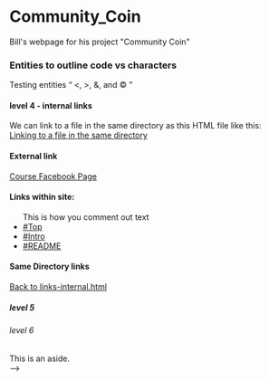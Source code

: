 # Community_Coin
Bill's webpage for his project "Community Coin"


<!-->
<section>
        <h3>Entities to outline code vs characters </h3>
            <p>Testing entities &OpenCurlyDoubleQuote; &lt;, &gt;, &amp;, and &copy; &CloseCurlyDoubleQuote; </p>
        <h4>level 4 - internal links</h4>
        We can link to a file in the same directory as this HTML file like this:
        <a href="README.md" title="same dir link" id="README" >
          <div> Linking to a file in the same directory</div>
        </a>  
        <h4>External link</h4>
            <a href="http://www.facebook.com/CourseraWebDev" 
                target="_blank" title="Like Our Page!">Course Facebook Page</a>
        <h4>Links within site:</h4>
            <ul>
                This is how you comment out text <! -- with no spaces -- >  
                <li><a href="#Top">#Top</a></li>
                <li><a href="#Intro">#Intro</a></li>
                <li><a href="#README">#README</a></li>
            </ul>
        <h4>Same Directory links</h4>
        <a href="links-internal.html" title="Back to internal links page">Back to links-internal.html</a>
        <h5>level 5</h5>
        <h6>level 6</h6>
        <aside>This is an aside.</aside>
    </section>
    <article>
    </article> -->